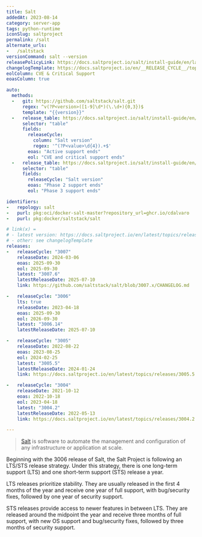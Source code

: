 ```yaml
---
title: Salt
addedAt: 2023-08-14
category: server-app
tags: python-runtime
iconSlug: saltproject
permalink: /salt
alternate_urls:
-   /saltstack
versionCommand: salt --version
releasePolicyLink: https://docs.saltproject.io/salt/install-guide/en/latest/topics/salt-version-support-lifecycle.html
changelogTemplate: https://docs.saltproject.io/en/__RELEASE_CYCLE__/topics/releases/__LATEST__.html
eolColumn: CVE & Critical Support
eoasColumn: true

auto:
  methods:
  -   git: https://github.com/saltstack/salt.git
      regex: ^v(?P<version>([1-9]\d*)(\.\d+){0,3})$
      template: "{{version}}"
  -   release_table: https://docs.saltproject.io/salt/install-guide/en/latest/topics/salt-version-support-lifecycle.html#1
      selector: "table"
      fields:
        releaseCycle:
          column: "Salt version"
          regex: '^(?P<value>\d{4}).+$'
        eoas: "Active support ends"
        eol: "CVE and critical support ends"
  -   release_table: https://docs.saltproject.io/salt/install-guide/en/latest/topics/salt-version-support-lifecycle.html#2
      selector: "table"
      fields:
        releaseCycle: "Salt version"
        eoas: "Phase 2 support ends"
        eol: "Phase 3 support ends"

identifiers:
-   repology: salt
-   purl: pkg:oci/docker-salt-master?repository_url=ghcr.io/cdalvaro
-   purl: pkg:docker/saltstack/salt

# link(x) =
# - latest version: https://docs.saltproject.io/en/latest/topics/releases/__LATEST__.html
# - other: see changelogTemplate
releases:
-   releaseCycle: "3007"
    releaseDate: 2024-03-06
    eoas: 2025-09-30
    eol: 2025-09-30
    latest: "3007.6"
    latestReleaseDate: 2025-07-10
    link: https://github.com/saltstack/salt/blob/3007.x/CHANGELOG.md

-   releaseCycle: "3006"
    lts: true
    releaseDate: 2023-04-18
    eoas: 2025-09-30
    eol: 2026-09-30
    latest: "3006.14"
    latestReleaseDate: 2025-07-10

-   releaseCycle: "3005"
    releaseDate: 2022-08-22
    eoas: 2023-08-25
    eol: 2024-02-25
    latest: "3005.5"
    latestReleaseDate: 2024-01-24
    link: https://docs.saltproject.io/en/latest/topics/releases/3005.5.html

-   releaseCycle: "3004"
    releaseDate: 2021-10-12
    eoas: 2022-10-18
    eol: 2023-04-18
    latest: "3004.2"
    latestReleaseDate: 2022-05-13
    link: https://docs.saltproject.io/en/latest/topics/releases/3004.2.html

---
```


> [Salt](https://saltproject.io/index.html) is software to automate the management and configuration
> of any infrastructure or application at scale.

Beginning with the 3006 release of Salt, the Salt Project is following an LTS/STS release strategy.
Under this strategy, there is one long-term support (LTS) and one short-term support (STS) release a
year.

LTS releases prioritize stability. They are usually released in the first 4 months of the year and receive
one year of full support, with bug/security fixes, followed by one year of security support.

STS releases provide access to newer features in between LTS. They are released around the midpoint
the year and receive three months of full support, with new OS support and bug/security fixes,
followed by three months of security support.
